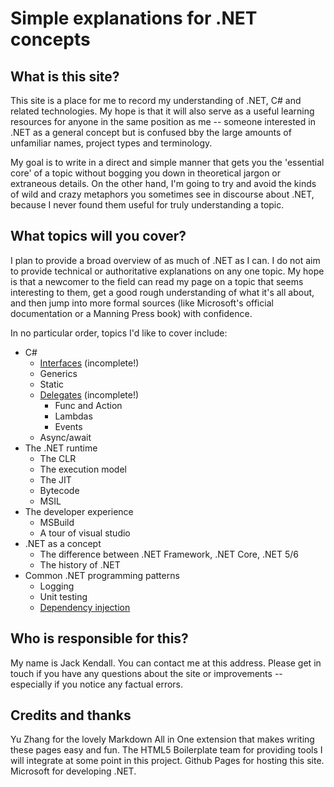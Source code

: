# Simple explanations for .NET concepts

## What is this site?
This site is a place for me to record my understanding of .NET, C# and related technologies. My hope is that it will also serve as a useful learning resources for anyone in the same position as me -- someone interested in .NET as a general concept but is confused bby the large amounts of unfamiliar names, project types and terminology.

My goal is to write in a direct and simple manner that gets you the 'essential core' of a topic without bogging you down in theoretical jargon or extraneous details. On the other hand, I'm going to try and avoid the kinds of wild and crazy metaphors you sometimes see in discourse about .NET, because I never found them useful for truly understanding a topic.

## What topics will you cover?
I plan to provide a broad overview of as much of .NET as I can. I do not aim to provide technical or authoritative explanations on any one topic. My hope is that a newcomer to the field can read my page on a topic that seems interesting to them, get a good rough understanding of what it's all about, and then jump into more formal sources (like Microsoft's official documentation or a Manning Press book) with confidence.

In no particular order, topics I'd like to cover include:
* C#
    * [Interfaces](interfaces.md) (incomplete!)
    * Generics
    * Static
    * [Delegates](delegates.md) (incomplete!)
      * Func and Action
      * Lambdas
      * Events
    * Async/await
* The .NET runtime
    * The CLR
    * The execution model
    * The JIT
    * Bytecode
    * MSIL
* The developer experience
    * MSBuild
    * A tour of visual studio
* .NET as a concept
    * The difference between .NET Framework, .NET Core, .NET 5/6
    * The history of .NET
* Common .NET programming patterns
    * Logging
    * Unit testing
    * [Dependency injection](dependency-injection.md)

## Who is responsible for this?
My name is Jack Kendall. You can contact me at this address. Please get in touch if you have any questions about the site or improvements -- especially if you notice any factual errors.

## Credits and thanks

Yu Zhang for the lovely Markdown All in One extension that makes writing these pages easy and fun.
The HTML5 Boilerplate team for providing tools I will integrate at some point in this project.
Github Pages for hosting this site.
Microsoft for developing .NET.
